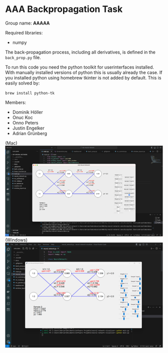# AAA Backpropagation Task

Group name: **AAAAA**

Required libraries:
 - numpy

The back-propagation process, including all derivatives, is defined in the `back_prop.py` file.

To run this code you need the python toolkit for userinterfaces installed. With manually installed versions of python this is usually already the case. If you installed python using homebrew tkinter is not added by default. This is easily solved by:

`brew install python-tk`

Members:
 - Dominik Höller
 - Onuc Koc
 - Onno Peters
 - Justin Engelker
 - Adrian Grünberg

(Mac)
![Screenshot of the application, Mac](./docs/Screenshot_with_sample.png)
(Windows)
![Screenshot of the application, Windows](./docs/screenshot_win.png)